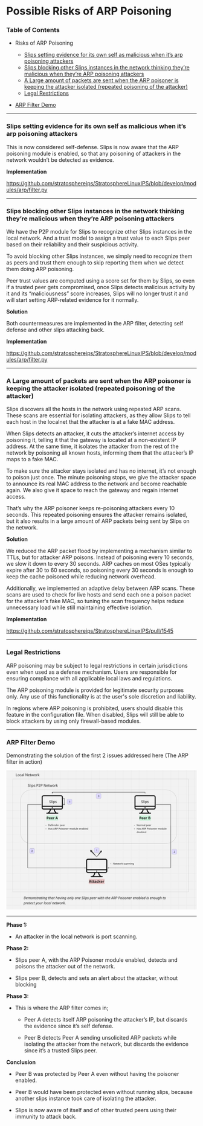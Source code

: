 # Possible Risks of ARP Poisoning



### Table of Contents
- Risks of ARP Poisoning
  + [Slips setting evidence for its own self as malicious when it’s arp poisoning attackers](#slips-setting-evidence-for-its-own-self-as-malicious-when-it-s-arp-poisoning-attackers)
  + [Slips blocking other Slips instances in the network thinking they’re malicious when they’re ARP poisoning attackers](#slips-blocking-other-slips-instances-in-the-network-thinking-they-re-malicious-when-they-re-arp-poisoning-attackers)
  + [A Large amount of packets are sent when the ARP poisoner is keeping the attacker isolated (repeated poisoning of the attacker)](#a-large-amount-of-packets-are-sent-when-the-arp-poisoner-is-keeping-the-attacker-isolated--repeated-poisoning-of-the-attacker-)
  + [Legal Restrictions](#legal-restrictions)

- [ARP Filter Demo](#arp-filter-demo)


---

### Slips setting evidence for its own self as malicious when it’s arp poisoning attackers

This is now considered self-defense. Slips is now aware that the ARP poisoning module is enabled, so that any poisoning of attackers in the network wouldn’t be detected as evidence.

**Implementation**

<https://github.com/stratosphereips/StratosphereLinuxIPS/blob/develop/modules/arp/filter.py>


---


### Slips blocking other Slips instances in the network thinking they’re malicious when they’re ARP poisoning attackers

We have the P2P module for Slips to recognize other Slips instances in the local network. And a trust model to assign a trust value to each Slips peer based on their reliability and their suspicious activity. 

To avoid blocking other Slips instances, we simply need to recognize them as peers and trust them enough to skip reporting them when we detect them doing ARP poisoning.

Peer trust values are computed using a score set for them by Slips, so even if a trusted peer gets compromised, once Slips detects malicious activity by it and its “maliciousness” score increases, Slips will no longer trust it and will start setting ARP-related evidence for it normally.   



**Solution**

Both countermeasures are implemented in the ARP filter, detecting self defense and other slips attacking back.

**Implementation**

<https://github.com/stratosphereips/StratosphereLinuxIPS/blob/develop/modules/arp/filter.py>





---

### A Large amount of packets are sent when the ARP poisoner is keeping the attacker isolated (repeated poisoning of the attacker)

Slips discovers all the hosts in the network using repeated ARP scans. These scans are essential for isolating attackers, as they allow Slips to tell each host in the localnet that the attacker is at a fake MAC address.

When Slips detects an attacker, it cuts the attacker’s internet access by poisoning it, telling it that the gateway is located at a non-existent IP address. At the same time, it isolates the attacker from the rest of the network by poisoning all known hosts, informing them that the attacker’s IP maps to a fake MAC.

To make sure the attacker stays isolated and has no internet, it’s not enough to poison just once. The minute poisoning stops, we give the attacker space to announce its real MAC address to the network and become reachable again. We also give it space to reach the gateway and regain internet access.

That’s why the ARP poisoner keeps re-poisoning attackers every 10 seconds. This repeated poisoning ensures the attacker remains isolated, but it also results in a large amount of ARP packets being sent by Slips on the network.

**Solution**

We reduced the ARP packet flood by implementing a mechanism similar to TTLs, but for attacker ARP poisons. Instead of poisoning every 10 seconds, we slow it down to every 30 seconds. ARP caches on most OSes typically expire after 30 to 60 seconds, so poisoning every 30 seconds is enough to keep the cache poisoned while reducing network overhead.

Additionally, we implemented an adaptive delay between ARP scans. These scans are used to check for live hosts and send each one a poison packet for the attacker’s fake MAC, so tuning the scan frequency helps reduce unnecessary load while still maintaining effective isolation.

**Implementation**

<https://github.com/stratosphereips/StratosphereLinuxIPS/pull/1545>


---

### Legal Restrictions

ARP poisoning may be subject to legal restrictions in certain jurisdictions even when used as a defense mechanism. Users are responsible for ensuring compliance with all applicable local laws and regulations.

The ARP poisoning module is provided for legitimate security purposes only. Any use of this functionality is at the user's sole discretion and liability.

In regions where ARP poisoning is prohibited, users should disable this feature in the configuration file. When disabled, Slips will still be able to block attackers by using only firewall-based modules.



---

### ARP Filter Demo

Demonstrating the solution of the first 2 issues addressed here (The ARP filter in action)

![](../images/immune/a5/scenario_demonstrating_self_defense.jpg)

****

**Phase 1:**

- An attacker in the local network is port scanning.

**Phase 2:**

- Slips peer A, with the ARP Poisoner module enabled, detects and poisons the attacker out of the network.

- Slips peer B, detects and sets an alert about the attacker, without blocking

**Phase 3:**

- This is where the ARP filter comes in;

  - Peer A detects itself ARP poisoning the attacker’s IP, but discards the evidence since it’s self defense. 

  - Peer B detects Peer A sending unsolicited ARP packets while isolating the attacker from the network, but discards the evidence since it’s a trusted Slips peer.


**Conclusion**

- Peer B was protected by Peer A even without having the poisoner enabled.

- Peer B would have been protected even without running slips, because another slips instance took care of isolating the attacker.

- Slips is now aware of itself and of other trusted peers using their immunity to attack back.
